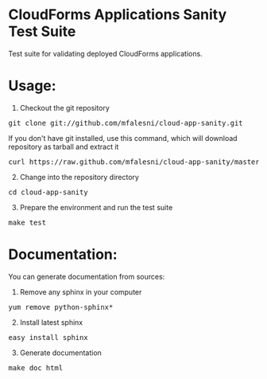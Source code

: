 CloudForms Applications Sanity Test Suite
================

Test suite for validating deployed CloudForms applications.


Usage:
======

1. Checkout the git repository
<pre>
git clone git://github.com/mfalesni/cloud-app-sanity.git
</pre>
If you don't have git installed, use this command, which will download repository as tarball and extract it
<pre>
curl https://raw.github.com/mfalesni/cloud-app-sanity/master/tools/download_suite.sh | bash
</pre>
2. Change into the repository directory
<pre>
cd cloud-app-sanity
</pre>
3. Prepare the environment and run the test suite
<pre>
make test
</pre>


Documentation:
==============

You can generate documentation from sources:

1. Remove any sphinx in your computer
<pre>
yum remove python-sphinx*
</pre>
2. Install latest sphinx
<pre>
easy_install_sphinx
</pre>
3. Generate documentation
<pre>
make doc_html
</pre>